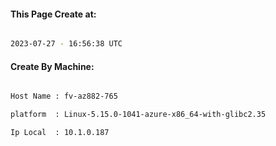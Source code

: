 
   
#### This Page Create at:

```bash

2023-07-27 - 16:56:38 UTC

```

#### Create By Machine:

```bash

Host Name : fv-az882-765

platform  : Linux-5.15.0-1041-azure-x86_64-with-glibc2.35

Ip Local  : 10.1.0.187

```

